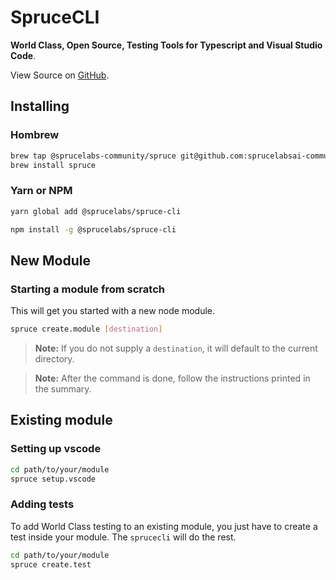 # SpruceCLI

**World Class, Open Source, Testing Tools for Typescript and Visual Studio Code**. 

View Source on [GitHub](https://github.com/sprucelabsai-community/spruce-cli-workspace).

## Installing

### Hombrew

```bash
brew tap @sprucelabs-community/spruce git@github.com:sprucelabsai-community/homebrew-spruce.git
brew install spruce
```

### Yarn or NPM

```bash
yarn global add @sprucelabs/spruce-cli
```

```bash
npm install -g @sprucelabs/spruce-cli
```

## New Module

### Starting a module from scratch

This will get you started with a new node module. 

```bash
spruce create.module [destination]
```
> **Note:** If you do not supply a `destination`, it will default to the current directory.

> **Note:** After the command is done, follow the instructions printed in the summary.

## Existing module

### Setting up vscode

```bash
cd path/to/your/module
spruce setup.vscode
```

### Adding tests

To add World Class testing to an existing module, you just have to create a test inside your module. The `sprucecli` will do the rest.

```bash
cd path/to/your/module
spruce create.test
```

